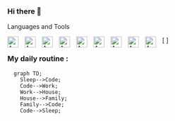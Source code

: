 ### Hi there 👋

<!--
**craftGX/craftGX** is a ✨ _special_ ✨ repository because its `README.md` (this file) appears on your GitHub profile.

Here are some ideas to get you started:

- 🔭 I’m currently working on ...
- 🌱 I’m currently learning ...
- 👯 I’m looking to collaborate on ...
- 🤔 I’m looking for help with ...
- 💬 Ask me about ...
- 📫 How to reach me: ...
- 😄 Pronouns: ...
- ⚡ Fun fact: ...
-->

Languages and Tools

[<img align="left" alt="AWS" width="25px" src="https://cdn.jsdelivr.net/gh/devicons/devicon/icons/android/android-original-wordmark.svg" style="padding-right:11px;"/>
<img align="left" alt="AWS" width="25px" src="https://cdn.jsdelivr.net/gh/devicons/devicon/icons/html5/html5-original.svg" style="padding-right:11px;"/>
<img align="left" alt="AWS" width="25px" src="https://cdn.jsdelivr.net/gh/devicons/devicon/icons/css3/css3-original.svg" style="padding-right:11px;"/>
<img align="left" alt="AWS" width="25px" src="https://cdn.jsdelivr.net/gh/devicons/devicon/icons/sass/sass-original.svg" style="padding-right:11px;"/>
<img align="left" alt="AWS" width="25px" src="https://cdn.jsdelivr.net/gh/devicons/devicon/icons/javascript/javascript-original.svg" style="padding-right:11px;"/>
<img align="left" alt="AWS" width="25px" src="https://cdn.jsdelivr.net/gh/devicons/devicon/icons/java/java-original-wordmark.svg" style="padding-right:11px;"/>
<img align="left" alt="AWS" width="25px" src="https://cdn.jsdelivr.net/gh/devicons/devicon/icons/python/python-original-wordmark.svg" style="padding-right:11px;"/>
<img align="left" alt="AWS" width="25px" src="https://cdn.jsdelivr.net/gh/devicons/devicon/icons/django/django-original.svg" style="padding-right:11px;"/>
<img align="left" alt="AWS" width="25px" src="https://cdn.jsdelivr.net/gh/devicons/devicon/icons/php/php-original.svg" style="padding-right:11px;"/>]

### My daily routine :

```mermaid
  graph TD;
    Sleep-->Code;
    Code-->Work;
    Work-->House;
    House-->Family;
    Family-->Code;
    Code-->Sleep;
 ```
 
 
    
